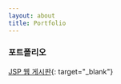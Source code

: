 ```yaml
---
layout: about
title: Portfolio
---
```


### 포트폴리오

[JSP 웹 게시판](https://github.com/HwangSumin0313/HwangSumin0313.web){: target="_blank"}
